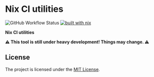 # Nix CI utilities

![GitHub Workflow Status](https://img.shields.io/github/actions/workflow/status/sagikazarmark/nix-ci-utils/ci.yaml?style=flat-square)
[![built with nix](https://img.shields.io/badge/builtwith-nix-7d81f7?style=flat-square)](https://builtwithnix.org)

**Nix CI utilities**

**⚠️ This tool is still under heavy development! Things may change. ⚠️**


## License

The project is licensed under the [MIT License](LICENSE).
